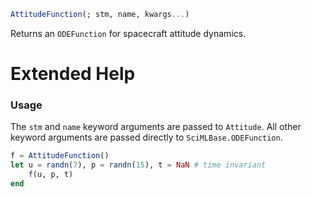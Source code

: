 ```julia
AttitudeFunction(; stm, name, kwargs...)

```

Returns an `ODEFunction` for spacecraft attitude dynamics.

# Extended Help

### Usage

The `stm` and `name` keyword arguments are passed to `Attitude`. All other keyword arguments are passed directly to `SciMLBase.ODEFunction`.

```julia
f = AttitudeFunction()
let u = randn(7), p = randn(15), t = NaN # time invariant
    f(u, p, t)
end
```
